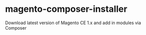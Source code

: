 magento-composer-installer
==========================

Download latest version of Magento CE 1.x and add in modules via Composer
